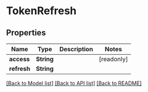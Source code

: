 # TokenRefresh

## Properties

Name | Type | Description | Notes
------------ | ------------- | ------------- | -------------
**access** | **String** |  | [readonly]
**refresh** | **String** |  | 

[[Back to Model list]](../README.md#documentation-for-models) [[Back to API list]](../README.md#documentation-for-api-endpoints) [[Back to README]](../README.md)


